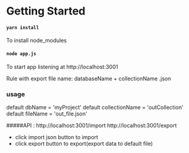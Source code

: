 
# Getting Started 

#### `yarn install`
To install node_modules

#### `node app.js`

To start app listening at http://localhost:3001

Rule with export file name: databaseName + collectionName .json

### usage

default dbName = 'myProject'
default collectionName = 'outCollection'
default fileName = 'out_file.json' 

#####API :
http://localhost:3001/import
http://localhost:3001/export

- click import json button to import
- click export button to export(export data to default file)



